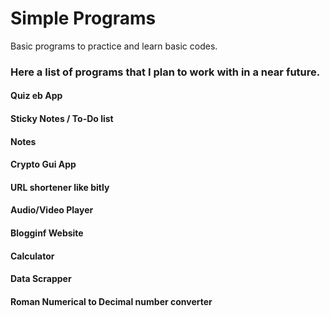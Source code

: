 # Simple Programs
Basic programs to practice and learn basic codes.

### Here a list of programs that I plan to work with in a near future.

#### Quiz eb App
#### Sticky Notes / To-Do list
#### Notes
#### Crypto Gui App
#### URL shortener like bitly
#### Audio/Video Player
#### Blogginf Website
#### Calculator
#### Data Scrapper
#### Roman Numerical to Decimal number converter
####
